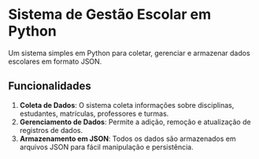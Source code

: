 # Sistema de Gestão Escolar em Python

Um sistema simples em Python para coletar, gerenciar e armazenar dados escolares em formato JSON.

## Funcionalidades

1. **Coleta de Dados**: O sistema coleta informações sobre disciplinas, estudantes, matrículas, professores e turmas.
2. **Gerenciamento de Dados**: Permite a adição, remoção e atualização de registros de dados.
3. **Armazenamento em JSON**: Todos os dados são armazenados em arquivos JSON para fácil manipulação e persistência.

